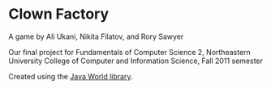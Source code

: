 # Clown Factory  
A game by Ali Ukani, Nikita Filatov, and Rory Sawyer

Our final project for Fundamentals of Computer Science 2, Northeastern University College of Computer and Information Science, Fall 2011 semester

Created using the [Java World library](http://www.ccs.neu.edu/home/chadwick/javaworld/).
